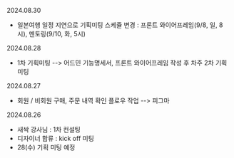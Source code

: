 2024.08.30
- 일본여행 일정 지연으로 기획미팅 스케쥴 변경 : 프론트 와이어프레임(9/8, 일, 8시), 멘토링(9/10, 화, 5시) 

2024.08.28
- 1차 기획미팅 --> 어드민 기능명세서, 프론트 와이어프레임 작성 후 차주 2차 기획미팅

2024.08.27
- 회원 / 비회원 구매, 주문 내역 확인 플로우 작업 --> 피그마

2024.08.26
- 새싹 강사님 : 1차 컨설팅
- 디자이너 합류 : kick off 미팅
- 28(수) 기획 미팅 예정